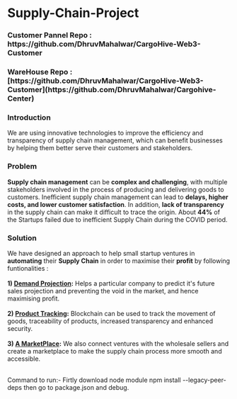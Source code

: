 # Supply-Chain-Project
<h3>Customer Pannel Repo : https://github.com/DhruvMahalwar/CargoHive-Web3-Customer</h3>
<h3>WareHouse Repo : [https://github.com/DhruvMahalwar/CargoHive-Web3-Customer](https://github.com/DhruvMahalwar/Cargohive-Center)</h3>

<b><h3>Introduction</h3></b>
We are using innovative technologies to improve the efficiency and transparency of supply chain management, which can benefit businesses by helping them better serve their customers and stakeholders.


<b><h3>Problem</h3></b> 
**Supply chain management** can be **complex and challenging**, with multiple stakeholders involved in the process of producing and delivering goods to customers.
Inefficient supply chain management can lead to
**delays, higher costs, and lower customer satisfaction**.
In addition, **lack of transparency** in the supply chain can make it difficult to trace the origin.
About **44%** of the Startups failed due to inefficient Supply Chain during the COVID period.


<b><h3>Solution</h3></b>
We have designed an approach to help small startup ventures in **automating** their **Supply Chain** in order to maximise their **profit** by following funtionalities :<br><br>
**1) <ins>Demand Projection</ins>:**
Helps a particular company to predict it's future sales projection and preventing the void in the market, and hence maximising profit.<br><br>
**2) <ins>Product Tracking</ins>:**
Blockchain can be used to track the movement of goods, traceability of products, increased transparency and enhanced security.<br><br>
**3) <ins>A MarketPlace</ins>:**
We also connect ventures with the wholesale sellers and create a marketplace to make the supply chain process more smooth and accessible.<br><br>


Command to run:-
Firtly download node module
npm install --legacy-peer-deps
then go to package.json and debug.

